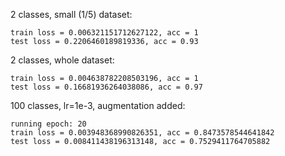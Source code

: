 2 classes, small (1/5) dataset:
```
train loss = 0.006321151712627122, acc = 1
test loss = 0.2206460189819336, acc = 0.93
```

2 classes, whole dataset:
```
train loss = 0.004638782208503196, acc = 1
test loss = 0.16681936264038086, acc = 0.97
```

100 classes, lr=1e-3, augmentation added:
```
running epoch: 20
train loss = 0.003948368990826351, acc = 0.8473578544641842
test loss = 0.008411438196313148, acc = 0.7529411764705882
```